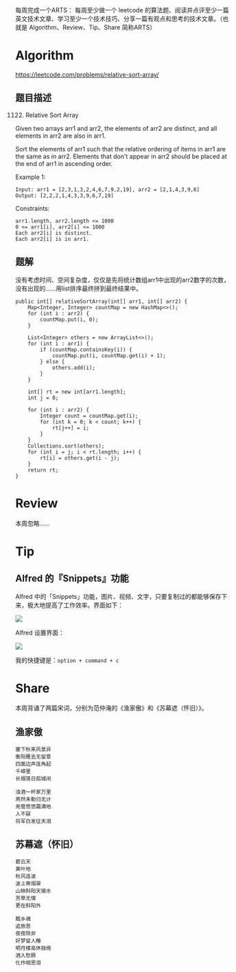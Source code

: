 每周完成一个ARTS： 每周至少做一个 leetcode 的算法题、阅读并点评至少一篇英文技术文章、学习至少一个技术技巧、分享一篇有观点和思考的技术文章。（也就是 Algorithm、Review、Tip、Share 简称ARTS）

# Algorithm

https://leetcode.com/problems/relative-sort-array/

## 题目描述

1122. Relative Sort Array

Given two arrays arr1 and arr2, the elements of arr2 are distinct, and all elements in arr2 are also in arr1.

Sort the elements of arr1 such that the relative ordering of items in arr1 are the same as in arr2.  Elements that don't appear in arr2 should be placed at the end of arr1 in ascending order.

 

Example 1:

	Input: arr1 = [2,3,1,3,2,4,6,7,9,2,19], arr2 = [2,1,4,3,9,6]
	Output: [2,2,2,1,4,3,3,9,6,7,19]
 

Constraints:

	arr1.length, arr2.length <= 1000
	0 <= arr1[i], arr2[i] <= 1000
	Each arr2[i] is distinct.
	Each arr2[i] is in arr1.
	
## 题解

没有考虑时间、空间复杂度，仅仅是先将统计数组arr1中出现的arr2数字的次数，没有出现的……用list排序最终拼到最终结果中。

```
public int[] relativeSortArray(int[] arr1, int[] arr2) {
    Map<Integer, Integer> countMap = new HashMap<>();
    for (int i : arr2) {
        countMap.put(i, 0);
    }

    List<Integer> others = new ArrayList<>();
    for (int i : arr1) {
        if (countMap.containsKey(i)) {
            countMap.put(i, countMap.get(i) + 1);
        } else {
            others.add(i);
        }
    }

    int[] rt = new int[arr1.length];
    int j = 0;

    for (int i : arr2) {
        Integer count = countMap.get(i);
        for (int k = 0; k < count; k++) {
            rt[j++] = i;
        }
    }
    Collections.sort(others);
    for (int i = j; i < rt.length; i++) {
        rt[i] = others.get(i - j);
    }
    return rt;
}
```

# Review

本周忽略……

# Tip

## Alfred 的『Snippets』功能

Alfred 中的「Snippets」功能，图片、视频、文字，只要复制过的都能够保存下来，极大地提高了工作效率。界面如下：

![](http://yano.oss-cn-beijing.aliyuncs.com/2019-07-14-124914.png)

Alfred 设置界面：

![](http://yano.oss-cn-beijing.aliyuncs.com/2019-07-14-125319.png)

我的快捷键是：`option + command + c`

# Share

本周背诵了两篇宋词，分别为范仲淹的《渔家傲》和《苏幕遮（怀旧）》。

## 渔家傲

	塞下秋来风景异
	衡阳雁去无留意
	四面边声连角起
	千嶂里
	长烟落日孤城闭
	
	浊酒一杯家万里
	燕然未勒归无计
	羌管悠悠霜满地
	人不寐
	将军白发征夫泪

## 苏幕遮（怀旧）

	碧云天
	黄叶地
	秋风连波
	波上寒烟翠
	山映斜阳天接水
	芳草无情
	更在斜阳外
	
	黯乡魂
	追旅思
	夜夜除非
	好梦留人睡
	明月楼高休独倚
	酒入愁肠
	化作相思泪



